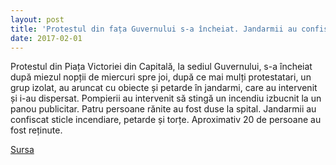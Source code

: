 ```yaml
---
layout: post
title: 'Protestul din fața Guvernului s-a încheiat. Jandarmii au confiscat sticle incendiare, petarde și torțe. 20 de persoane au fost reținute'
date: 2017-02-01
---
```


Protestul din Piața Victoriei din Capitală, la sediul Guvernului, s-a încheiat după miezul nopții de miercuri spre joi, după ce mai mulți protestatari, un grup izolat, au aruncat cu obiecte și petarde în jandarmi, care au intervenit și i-au dispersat. Pompierii au intervenit să stingă un incendiu izbucnit la un panou publicitar. Patru persoane rănite au fost duse la spital. Jandarmii au confiscat sticle incendiare, petarde și torțe. Aproximativ 20 de persoane au fost reținute.


[Sursa](http://www.agerpres.ro/social/2017/02/01/protest-la-guvern-manifestantii-nemultumiti-de-modificarile-aduse-legislatiei-penale-10-01-16)
